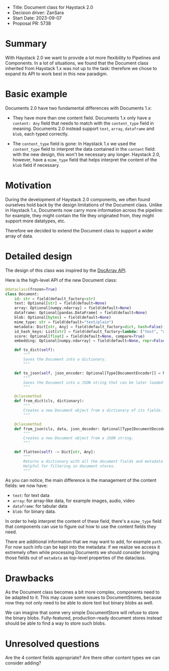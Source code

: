 - Title: Document class for Haystack 2.0
- Decision driver: ZanSara
- Start Date: 2023-09-07
- Proposal PR: 5738

# Summary

With Haystack 2.0 we want to provide a lot more flexibility to Pipelines and Components. In a lot of situations,
we found that the Document class inherited from Haystack 1.x was not up to the task: therefore we chose to expand its
API to work best in this new paradigm.

# Basic example

Documents 2.0 have two fundamental differences with Documents 1.x:

- They have more than one content field. Documents 1.x only have a `content: Any` field that needs to match with the
    `content_type` field in meaning. Documents 2.0 instead support `text`, `array`, `dataframe` and `blob`, each typed
    correctly.

- The `content_type` field is gone: In Haystack 1.x we used the `content_type` field to interpret the data contained
    in the `content` field: with the new design, this won't be necessary any longer. Haystack 2.0, however, have
    a `mime_type` field that helps interpret the content of the `blob` field if necessary.

# Motivation

During the development of Haystack 2.0 components, we often found ourselves hold back by the design limitations of
the Document class. Unlike in Haystack 1.x, Documents now carry more information across the pipeline: for example,
they might contain the file they originated from, they might support more datatypes, etc.

Therefore we decided to extend the Document class to support a wider array of data.

# Detailed design

The design of this class was inspired by the [DocArray API](https://docarray.jina.ai/fundamentals/document/).

Here is the high-level API of the new Document class:

```python
@dataclass(frozen=True)
class Document:
    id: str = field(default_factory=str)
    text: Optional[str] = field(default=None)
    array: Optional[numpy.ndarray] = field(default=None)
    dataframe: Optional[pandas.DataFrame] = field(default=None)
    blob: Optional[bytes] = field(default=None)
    mime_type: str = field(default="text/plain")
    metadata: Dict[str, Any] = field(default_factory=dict, hash=False)
    id_hash_keys: List[str] = field(default_factory=lambda: ["text", "array", "dataframe", "blob"], hash=False)
    score: Optional[float] = field(default=None, compare=True)
    embedding: Optional[numpy.ndarray] = field(default=None, repr=False)

    def to_dict(self):
        """
        Saves the Document into a dictionary.
        """

    def to_json(self, json_encoder: Optional[Type[DocumentEncoder]] = None, **json_kwargs):
        """
        Saves the Document into a JSON string that can be later loaded back. Drops all binary data from the blob field.
        """

    @classmethod
    def from_dict(cls, dictionary):
        """
        Creates a new Document object from a dictionary of its fields.
        """

    @classmethod
    def from_json(cls, data, json_decoder: Optional[Type[DocumentDecoder]] = None, **json_kwargs):
        """
        Creates a new Document object from a JSON string.
        """

    def flatten(self) -> Dict[str, Any]:
        """
        Returns a dictionary with all the document fields and metadata on the same level.
        Helpful for filtering in document stores.
        """

```

As you can notice, the main difference is the management of the content fields: we now have:

- `text`: for text data
- `array`: for array-like data, for example images, audio, video
- `dataframe`: for tabular data
- `blob`: for binary data.

In order to help interpret the content of these field, there's a `mime_type` field that components can use to figure out
how to use the content fields they need.

There are additional information that we may want to add, for example `path`. For now such info can be
kept into the metadata: if we realize we access it extremely often while processing Documents we should consider
bringing those fields out of `metadata` as top-level properties of the dataclass.


# Drawbacks

As the Document class becomes a bit more complex, components need to be adapted to it. This may cause some issues
to DocumentStores, because now they not only need to be able to store text but binary blobs as well.

We can imagine that some very simple DocumentStore will refuse to store the binary blobs. Fully-featured,
production-ready document stores instead should be able to find a way to store such blobs.


# Unresolved questions

Are the 4 content fields appropriate? Are there other content types we can consider adding?

